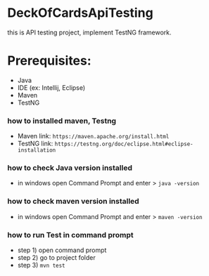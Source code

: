 # DeckOfCardsApiTesting
this is API testing project, implement TestNG framework.

# Prerequisites:
* Java
* IDE (ex: Intellij, Eclipse)
* Maven
* TestNG

### how to installed maven, Testng
* Maven link: `https://maven.apache.org/install.html`
* TestNG link: `https://testng.org/doc/eclipse.html#eclipse-installation`

### how to check Java version installed
* in windows open Command Prompt and enter > `java -version`

### how to check maven version installed
* in windows open Command Prompt and enter > `maven -version`



### how to run Test in command prompt
* step 1) open command prompt
* step 2) go to project folder
* step 3) `mvn test`
